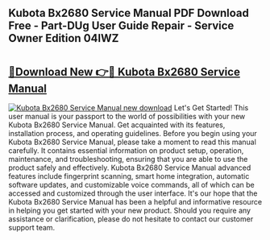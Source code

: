 ## Kubota Bx2680 Service Manual PDF Download Free - Part-DUg User Guide Repair - Service Owner Edition 04lWZ

# <h2><a href="http://bc91090.oget.top/?id=Kubota+Bx2680+Service+Manual">🔗Download New 👉🔴 Kubota Bx2680 Service Manual</a></h2>

[![Kubota Bx2680 Service Manual new download](https://i.imgur.com/5g1atiW.png)](http://bc91090.oget.top/?id=Kubota+Bx2680+Service+Manual)
Let's Get Started! This user manual is your passport to the world of possibilities with your new Kubota Bx2680 Service Manual. Get acquainted with its features, installation process, and operating guidelines. Before you begin using your Kubota Bx2680 Service Manual, please take a moment to read this manual carefully. It contains essential information on product setup, operation, maintenance, and troubleshooting, ensuring that you are able to use the product safely and effectively. Kubota Bx2680 Service Manual advanced features include fingerprint scanning, smart home integration, automatic software updates, and customizable voice commands, all of which can be accessed and customized through the user interface. It's our hope that the Kubota Bx2680 Service Manual has been a helpful and informative resource in helping you get started with your new product. Should you require any assistance or clarification, please do not hesitate to contact our customer support team.
